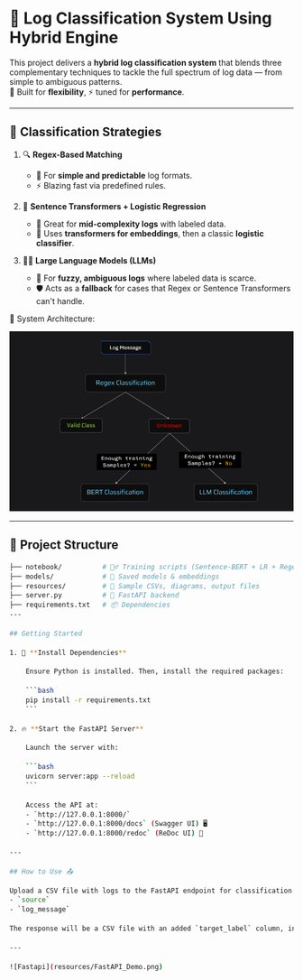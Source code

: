 # 🚀 Log Classification System Using Hybrid Engine

This project delivers a **hybrid log classification system** that blends three complementary techniques to tackle the full spectrum of log data — from simple to ambiguous patterns.  
🔧 Built for **flexibility**, ⚡ tuned for **performance**.

---

## 🧠 Classification Strategies

1. 🔍 **Regex-Based Matching**
   - 🧾 For **simple and predictable** log formats.
   - ⚡ Blazing fast via predefined rules.

2. 🧬 **Sentence Transformers + Logistic Regression**
   - 🧠 Great for **mid-complexity logs** with labeled data.
   - 🧱 Uses **transformers for embeddings**, then a classic **logistic classifier**.

3. 🧠💡 **Large Language Models (LLMs)**
   - 🧠 For **fuzzy, ambiguous logs** where labeled data is scarce.
   - 🛡️ Acts as a **fallback** for cases that Regex or Sentence Transformers can't handle.

📌 System Architecture:

![architecture](resources/arch.png)

---

## 📁 Project Structure

```bash
├── notebook/          # 🏋️‍♂️ Training scripts (Sentence-BERT + LR + Regex)
├── models/            # 🧠 Saved models & embeddings
├── resources/         # 📂 Sample CSVs, diagrams, output files
├── server.py          # 🚀 FastAPI backend
├── requirements.txt   # 📦 Dependencies
---

## Getting Started

1. 🧪 **Install Dependencies**

    Ensure Python is installed. Then, install the required packages:

    ```bash
    pip install -r requirements.txt
    ```

2. 🔥 **Start the FastAPI Server**

    Launch the server with:

    ```bash
    uvicorn server:app --reload
    ```

    Access the API at:
    - `http://127.0.0.1:8000/`
    - `http://127.0.0.1:8000/docs` (Swagger UI) 🖥️
    - `http://127.0.0.1:8000/redoc` (ReDoc UI) 📘

---

## How to Use 📤

Upload a CSV file with logs to the FastAPI endpoint for classification. The CSV should include these columns:
- `source`
- `log_message`

The response will be a CSV file with an added `target_label` column, indicating the predicted label for each log entry.

---

![Fastapi](resources/FastAPI_Demo.png)
